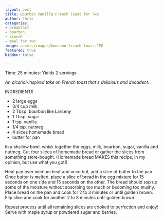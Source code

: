 ```yaml
---
layout: post
title: Bourbon Vanilla French Toast for Two
author: Chris
categories:
- breakfast
- bourbon
- brunch
- meal for two
image: assets/images/bourbon-french-toast.JPG
featured: true
hidden: false

---
```

Time: 25 minutes: Yields 2 servings

_An alcohol-inspired take on French toast that's delicious and decadent._

INGREDIENTS

* 2 large eggs
* 3/4 cup milk
* 2 Tbsp. bourbon like Larceny
* 1 Tbsp. sugar
* 1 tsp. vanilla
* 1/4 tsp. nutmeg
* 4 slices homemade bread
* butter for pan

In a shallow bowl, whisk together the eggs, milk, bourbon, sugar, vanilla and nutmeg. Cut four slices of homemade bread or gather the slices from something store-bought. (Homemade bread MAKES this recipe, in my opinion, but use what you got!)

Heat pan over medium heat and once hot, add a slice of butter to the pan. Once butter is melted, place a slice of bread in the egg mixture for 15 seconds on one side and 15 seconds on the other. The bread should sop up some of the moisture without absorbing too much or becoming too mushy. Place bread on the pan and cook for 2 to 3 minutes or until golden brown. Flip slice and cook for another 2 to 3 minutes until golden brown.

Repeat process until all remaining slices are cooked to perfection and enjoy! Serve with maple syrup or powdered sugar and berries.